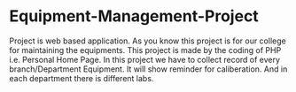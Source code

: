 # Equipment-Management-Project
Project is web based application. As you know this project is for our college for maintaining the equipments. This project is made by the coding of PHP i.e. Personal Home Page. In this project we have to collect record of every branch/Department Equipment. It will show reminder for caliberation. And in each department there is different labs.

